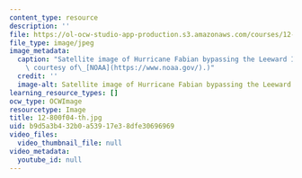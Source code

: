 ```yaml
---
content_type: resource
description: ''
file: https://ol-ocw-studio-app-production.s3.amazonaws.com/courses/12-800-fluid-dynamics-of-the-atmosphere-and-ocean-fall-2004/b9d5a3b432b0a53917e38dfe30696969_12-800f04-th.jpg
file_type: image/jpeg
image_metadata:
  caption: "Satellite image of Hurricane Fabian bypassing the Leeward Islands. (Image\
    \ courtesy of\_[NOAA](https://www.noaa.gov/).)"
  credit: ''
  image-alt: Satellite image of Hurricane Fabian bypassing the Leeward Islands.
learning_resource_types: []
ocw_type: OCWImage
resourcetype: Image
title: 12-800f04-th.jpg
uid: b9d5a3b4-32b0-a539-17e3-8dfe30696969
video_files:
  video_thumbnail_file: null
video_metadata:
  youtube_id: null
---
```

